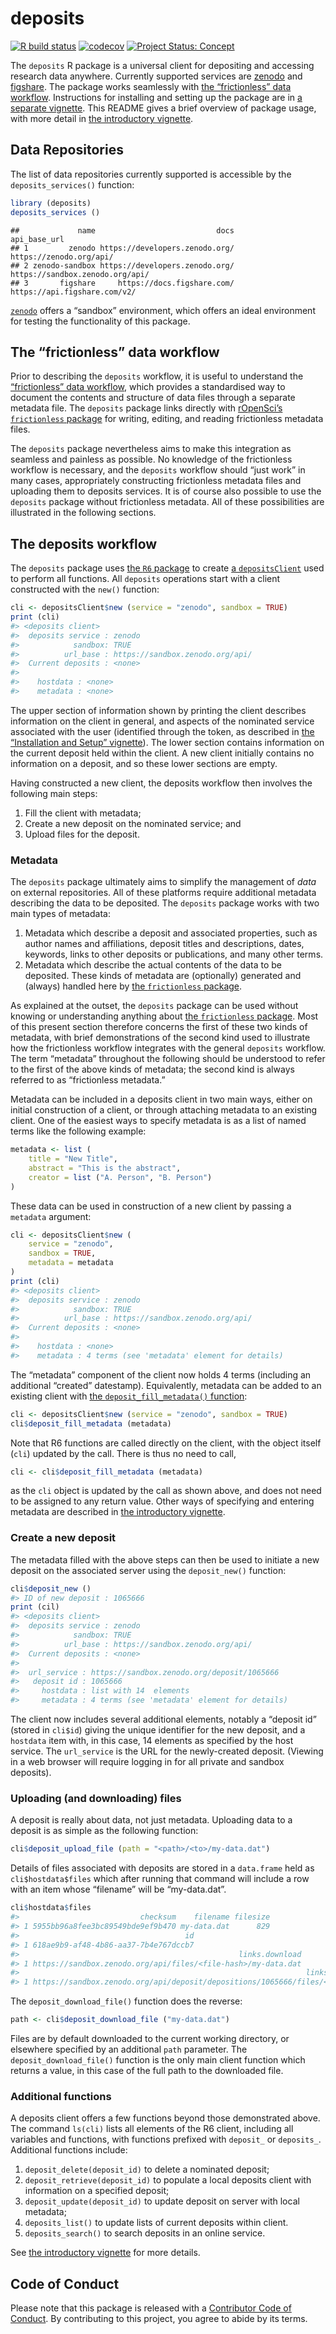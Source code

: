 # deposits

<!-- badges: start -->

[![R build
status](https://github.com/ropenscilabs/deposits/workflows/R-CMD-check/badge.svg)](https://github.com/ropenscilabs/deposits/actions?query=workflow%3AR-CMD-check)
[![codecov](https://codecov.io/gh/ropenscilabs/deposits/branch/main/graph/badge.svg)](https://codecov.io/gh/ropenscilabs/deposits)
[![Project Status:
Concept](https://www.repostatus.org/badges/latest/wip.svg)](https://www.repostatus.org/#wip)
<!-- badges: end -->

The `deposits` R package is a universal client for depositing and
accessing research data anywhere. Currently supported services are
[zenodo](https://zenodo.org) and [figshare](https://figshare.com). The
package works seamlessly with [the “frictionless” data
workflow](https://frictionlessdata.io/). Instructions for installing and
setting up the package are in [a separate
vignette](https://docs.ropensci.org/deposits/articles/install-setup.html).
This README gives a brief overview of package usage, with more detail in
[the introductory
vignette](https://docs.ropensci.org/deposits/articles/deposits.html).

## Data Repositories

The list of data repositories currently supported is accessible by the
`deposits_services()` function:

``` r
library (deposits)
deposits_services ()
```

    ##             name                           docs                    api_base_url
    ## 1         zenodo https://developers.zenodo.org/         https://zenodo.org/api/
    ## 2 zenodo-sandbox https://developers.zenodo.org/ https://sandbox.zenodo.org/api/
    ## 3       figshare     https://docs.figshare.com/    https://api.figshare.com/v2/

[`zenodo`](https://zenodo.org) offers a “sandbox” environment, which
offers an ideal environment for testing the functionality of this
package.

## The “frictionless” data workflow

Prior to describing the `deposits` workflow, it is useful to understand
the [“frictionless” data workflow](https://frictionlessdata.io/), which
provides a standardised way to document the contents and structure of
data files through a separate metadata file. The `deposits` package
links directly with [rOpenSci’s `frictionless`
package](https://docs.ropensci.org/frictionless) for writing, editing,
and reading frictionless metadata files.

The `deposits` package nevertheless aims to make this integration as
seamless and painless as possible. No knowledge of the frictionless
workflow is necessary, and the `deposits` workflow should “just work” in
many cases, appropriately constructing frictionless metadata files and
uploading them to deposits services. It is of course also possible to
use the `deposits` package without frictionless metadata. All of these
possibilities are illustrated in the following sections.

## The deposits workflow

The `deposits` package uses [the `R6`
package](https://github.com/r-lib/R6) to create [a
`depositsClient`](https://docs.ropensci.org/deposits/reference/depositsClient.html)
used to perform all functions. All `deposits` operations start with a
client constructed with the `new()` function:

``` r
cli <- depositsClient$new (service = "zenodo", sandbox = TRUE)
print (cli)
#> <deposits client>
#>  deposits service : zenodo
#>            sandbox: TRUE
#>          url_base : https://sandbox.zenodo.org/api/
#>  Current deposits : <none>
#>
#>    hostdata : <none>
#>    metadata : <none>
```

The upper section of information shown by printing the client describes
information on the client in general, and aspects of the nominated
service associated with the user (identified through the token, as
described in [the “Installation and Setup”
vignette](https://docs.ropensci.org/deposits/articles/install-setup.html#setup-api-tokens)).
The lower section contains information on the current deposit held
within the client. A new client initially contains no information on a
deposit, and so these lower sections are empty.

Having constructed a new client, the deposits workflow then involves the
following main steps:

1.  Fill the client with metadata;
2.  Create a new deposit on the nominated service; and
3.  Upload files for the deposit.

### Metadata

The `deposits` package ultimately aims to simplify the management of
*data* on external repositories. All of these platforms require
additional metadata describing the data to be deposited. The `deposits`
package works with two main types of metadata:

1.  Metadata which describe a deposit and associated properties, such as
    author names and affiliations, deposit titles and descriptions,
    dates, keywords, links to other deposits or publications, and many
    other terms.
2.  Metadata which describe the actual contents of the data to be
    deposited. These kinds of metadata are (optionally) generated and
    (always) handled here by [the `frictionless`
    package](https://docs.ropensci.org/frictionless).

As explained at the outset, the `deposits` package can be used without
knowing or understanding anything about [the `frictionless`
package](https://docs.ropensci.org/frictionless). Most of this present
section therefore concerns the first of these two kinds of metadata,
with brief demonstrations of the second kind used to illustrate how the
frictionless workflow integrates with the general `deposits` workflow.
The term “metadata” throughout the following should be understood to
refer to the first of the above kinds of metadata; the second kind is
always referred to as “frictionless metadata.”

Metadata can be included in a deposits client in two main ways, either
on initial construction of a client, or through attaching metadata to an
existing client. One of the easiest ways to specify metadata is as a
list of named terms like the following example:

``` r
metadata <- list (
    title = "New Title",
    abstract = "This is the abstract",
    creator = list ("A. Person", "B. Person")
)
```

These data can be used in construction of a new client by passing a
`metadata` argument:

``` r
cli <- depositsClient$new (
    service = "zenodo",
    sandbox = TRUE,
    metadata = metadata
)
print (cli)
#> <deposits client>
#>  deposits service : zenodo
#>            sandbox: TRUE
#>          url_base : https://sandbox.zenodo.org/api/
#>  Current deposits : <none>
#>
#>    hostdata : <none>
#>    metadata : 4 terms (see 'metadata' element for details)
```

The “metadata” component of the client now holds 4 terms (including an
additional “created” datestamp). Equivalently, metadata can be added to
an existing client with [the `deposit_fill_metadata()`
function](https://docs.ropensci.org/deposits/reference/depositsClient.html#method-depositsClient-deposit_fill_metadata):

``` r
cli <- depositsClient$new (service = "zenodo", sandbox = TRUE)
cli$deposit_fill_metadata (metadata)
```

Note that R6 functions are called directly on the client, with the
object itself (`cli`) updated by the call. There is thus no need to
call,

``` r
cli <- cli$deposit_fill_metadata (metadata)
```

as the `cli` object is updated by the call as shown above, and does not
need to be assigned to any return value. Other ways of specifying and
entering metadata are described in [the introductory
vignette](https://docs.ropensci.org/deposits/articles/deposits.html).

### Create a new deposit

The metadata filled with the above steps can then be used to initiate a
new deposit on the associated server using the `deposit_new()` function:

``` r
cli$deposit_new ()
#> ID of new deposit : 1065666
print (cil)
#> <deposits client>
#>  deposits service : zenodo
#>            sandbox: TRUE
#>          url_base : https://sandbox.zenodo.org/api/
#>  Current deposits : <none>
#>
#>  url_service : https://sandbox.zenodo.org/deposit/1065666
#>   deposit id : 1065666
#>     hostdata : list with 14  elements
#>     metadata : 4 terms (see 'metadata' element for details)
```

The client now includes several additional elements, notably a “deposit
id” (stored in `cli$id`) giving the unique identifier for the new
deposit, and a `hostdata` item with, in this case, 14 elements as
specified by the host service. The `url_service` is the URL for the
newly-created deposit. (Viewing in a web browser will require logging in
for all private and sandbox deposits).

### Uploading (and downloading) files

A deposit is really about data, not just metadata. Uploading data to a
deposit is as simple as the following function:

``` r
cli$deposit_upload_file (path = "<path>/<to>/my-data.dat")
```

Details of files associated with deposits are stored in a `data.frame`
held as `cli$hostdata$files` which after running that command will
include a row with an item whose “filename” will be “my-data.dat”.

``` r
cli$hostdata$files
#>                           checksum    filename filesize
#> 1 5955bb96a8fee3bc89549bde9ef9b470 my-data.dat      829
#>                                     id
#> 1 618ae9b9-af48-4b86-aa37-7b4e767dccb7
#>                                                 links.download
#> 1 https://sandbox.zenodo.org/api/files/<file-hash>/my-data.dat
#>                                                                links.self
#> 1 https://sandbox.zenodo.org/api/deposit/depositions/1065666/files/<hash>
```

The `deposit_download_file()` function does the reverse:

``` r
path <- cli$deposit_download_file ("my-data.dat")
```

Files are by default downloaded to the current working directory, or
elsewhere specified by an additional `path` parameter. The
`deposit_download_file()` function is the only main client function
which returns a value, in this case of the full path to the downloaded
file.

### Additional functions

A deposits client offers a few functions beyond those demonstrated
above. The command `ls(cli)` lists all elements of the R6 client,
including all variables and functions, with functions prefixed with
`deposit_` or `deposits_`. Additional functions include:

1.  `deposit_delete(deposit_id)` to delete a nominated deposit;
2.  `deposit_retrieve(deposit_id)` to populate a local deposits client
    with information on a specified deposit;
3.  `deposit_update(deposit_id)` to update deposit on server with local
    metadata;
4.  `deposits_list()` to update lists of current deposits within client.
5.  `deposits_search()` to search deposits in an online service.

See [the introductory
vignette](https://docs.ropensci.org/deposits/articles/deposits.html) for
more details.

## Code of Conduct

Please note that this package is released with a [Contributor Code of
Conduct](https://ropensci.org/code-of-conduct/). By contributing to this
project, you agree to abide by its terms.
